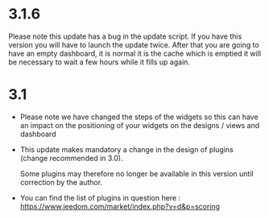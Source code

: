 3.1.6 
=====

Please note this update has a bug in the update script.
If you have this version you will have to launch the update twice.
After that you are going to have an empty dashboard, it is normal it is the cache which is emptied it will be necessary to wait a few hours while it fills up again.

3.1 
===

-   Please note we have changed the steps of the widgets so this can have an impact on the positioning of your widgets on the designs / views and dashboard
    
-   This update makes mandatory a change in the design of plugins (change recommended in 3.0). 
    
    Some plugins may therefore no longer be available in this version until
    correction by the author.

-   You can find the list of plugins in question here :
    <https://www.jeedom.com/market/index.php?v=d&p=scoring>


